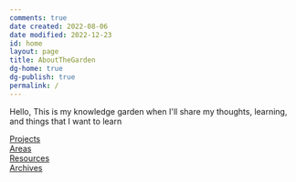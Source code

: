 ```yaml
---
comments: true
date created: 2022-08-06
date modified: 2022-12-23
id: home
layout: page
title: AboutTheGarden
dg-home: true
dg-publish: true
permalink: /
---
```


Hello, This is my knowledge garden when I'll share my thoughts, learning, and things that I want to learn

[Projects](Spaces/project)  
[Areas](https://umarlateef.github.io/second-brain/area)  
[Resources](https://umarlateef.github.io/second-brain/resources)  
[Archives](https://umarlateef.github.io/second-brain/archive)
